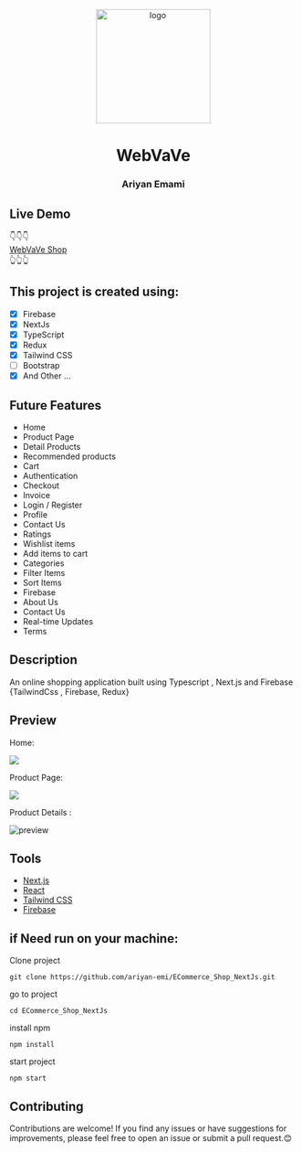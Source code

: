 <p align="center">
  <a href="https://tiptopstore.vercel.app">
    <img alt="logo" src="https://webvave.ir/assets/images/anthony.png" width="200" />
  </a>
  <h1 align="center">
    WebVaVe
  </h1>
<h3 align="center">
    Ariyan Emami
  </h3>
</p>

## Live Demo

👇👇👇<br/>
<a href="https://webvave-todo.vercel.app/">WebVaVe Shop</a><br/>
👆👆👆
## This project is created using:

- [x] Firebase
- [x] NextJs
- [x] TypeScript
- [x] Redux
- [x] Tailwind CSS
- [ ] Bootstrap
- [x] And Other ...

## Future Features

- Home
- Product Page
- Detail Products
- Recommended products
- Cart
- Authentication
- Checkout
- Invoice
- Login / Register
- Profile
- Contact Us
- Ratings
- Wishlist items
- Add items to cart
- Categories
- Filter Items
- Sort Items
- Firebase
- About Us 
- Contact Us
- Real-time Updates
- Terms

## Description

An online shopping application built using Typescript , Next.js and Firebase {TailwindCss , Firebase, Redux}

## Preview
Home:

<img src="https://webvave.ir/NextJsECommerceScreenshot/Home.gif" />

Product Page:

<img src="https://webvave.ir/NextJsECommerceScreenshot/ProductPage.gif" />

Product Details :

![preview](https://webvave.ir/NextJsECommerceScreenshot/ProductDetails.png)


## Tools

- [Next.js](https://nextjs.org)
- [React](https://reactjs.org)
- [Tailwind CSS](https://tailwindcss.com)
- [Firebase](https://firebase.google.com)
 
## if Need run on your machine:

Clone project
```
git clone https://github.com/ariyan-emi/ECommerce_Shop_NextJs.git
```
go to project
```
cd ECommerce_Shop_NextJs
```
install npm
```
npm install
```
start project
```
npm start
```
## Contributing
Contributions are welcome! If you find any issues or have suggestions for improvements, please feel free to open an issue or submit a pull request.😊